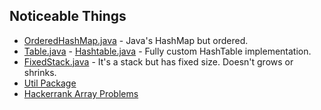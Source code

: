 ## Noticeable Things
- [OrderedHashMap.java](https://github.com/MusaBrt/testArea/blob/master/src/main/java/me/koply/test/util/OrderedHashMap.java) - Java's HashMap but ordered.
- [Table.java](https://github.com/MusaBrt/testArea/blob/master/src/main/java/me/koply/test/hashtable/Table.java) - [Hashtable.java](https://github.com/MusaBrt/testArea/blob/master/src/main/java/me/koply/test/hashtable/Hashtable.java) - Fully custom HashTable implementation.
- [FixedStack.java](https://github.com/MusaBrt/testArea/blob/master/src/main/java/me/koply/test/util/FixedStack.java) - It's a stack but has fixed size. Doesn't grows or shrinks.
- [Util Package](https://github.com/MusaBrt/testArea/tree/master/src/main/java/me/koply/test/util)
- [Hackerrank Array Problems](https://github.com/MusaBrt/testArea/blob/master/src/main/java/me/koply/test/hackerrank/Arrays.java)
